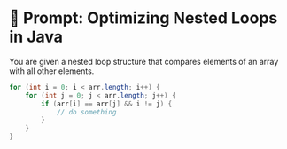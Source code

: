 # 🧠 Prompt: Optimizing Nested Loops in Java

You are given a nested loop structure that compares elements of an array with all other elements.

```java
for (int i = 0; i < arr.length; i++) {
    for (int j = 0; j < arr.length; j++) {
        if (arr[i] == arr[j] && i != j) {
            // do something
        }
    }
}

